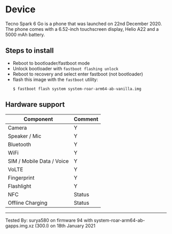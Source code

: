 # Device

Tecno Spark 6 Go is a phone that was launched on 22nd December 2020. The phone comes with a 6.52-inch touchscreen display, Helio A22 and a 5000 mAh battery.

## Steps to install

* Reboot to bootloader/fastboot mode
* Unlock bootloader with `fastboot flashing unlock`
* Reboot to recovery and select enter fastboot (not bootloader)
* flash this image with the `fastboot` utility:
    ```
    $ fastboot flash system system-roar-arm64-ab-vanilla.img
    ```

## Hardware support

| Component                 |      Comment                                              |
|---------------------------|-----------------------------------------------------------|
| Camera                    | Y                                                         |
| Speaker / Mic             | Y                                                         |
| Bluetooth                 | Y                                                         |
| WiFi                      | Y                                                         |
| SIM / Mobile Data / Voice | Y                                                         |
| VoLTE                     | Y                                                         |
| Fingerprint               | Y                                                         |
| Flashlight                | Y                                                         |
| NFC                       | Status                                                    |
| Offline Charging          | Status                                                    |
---

Tested By: surya580 on firmware 94 with system-roar-arm64-ab-gapps.img.xz (300.l) on 18th January 2021